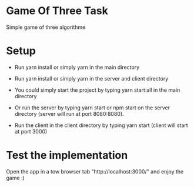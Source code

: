# Game Of Three Task
Simple game of three algorithme

# Setup
- Run yarn install or simply yarn in the main directory 
- Run yarn install or simply yarn in the server and client directory
- You could simply start the project by typing yarn start:all in the main directory
 
- Or run the server by typing yarn start or npm start on the server directory (server will run at port 8080:8080).
- Run the client in the client directory by typing yarn start (client will start at port 3000)

# Test the implementation 
Open the app in a tow browser tab "http://localhost:3000/" and enjoy the game :)

